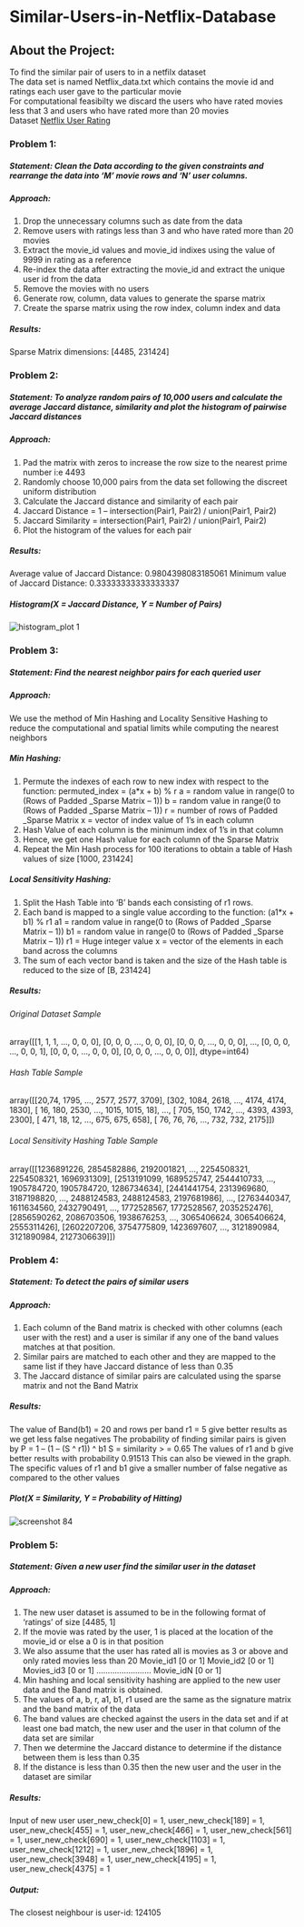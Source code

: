 # Similar-Users-in-Netflix-Database
## About the Project:
To find the similar pair of users to in a netfilx dataset<br />
The data set is named Netflix_data.txt which contains the movie id and ratings each user gave to the particular movie<br />
For computational feasibilty we discard the users who have rated movies less that 3 and users who have rated more than 20 movies<br />
Dataset [Netflix User Rating](https://mega.nz/#!MgIUnQbB!sbxTe2jZkO5TrhIEE23zb-n0qEHitaeN-X2IDU1rU08)
### Problem 1:
##### Statement: Clean the Data according to the given constraints and rearrange the data into ‘M’ movie rows and ‘N’ user columns.
##### Approach:
1.	Drop the unnecessary columns such as date from the data
2.	Remove users with ratings less than 3 and who have rated more than 20 movies
3.	Extract the movie_id values and movie_id indixes using the value of 9999 in rating as a reference
4.	Re-index the data after extracting the movie_id and extract the unique user id from the data
5.	Remove the movies with no users 
6.	Generate row, column, data values to generate the sparse matrix
7.	Create the sparse matrix using the row index, column index and data
##### Results:
Sparse Matrix dimensions: [4485, 231424]

### Problem 2:
##### Statement: To analyze random pairs of 10,000 users and calculate the average Jaccard distance, similarity and plot the histogram of pairwise Jaccard distances
##### Approach:
1.	Pad the matrix with zeros to increase the row size to the nearest prime number i:e 4493
2.	Randomly choose 10,000 pairs from the data set following the discreet uniform distribution
3.	Calculate the Jaccard distance and similarity of each pair
4.	Jaccard Distance = 1 – intersection(Pair1, Pair2) / union(Pair1, Pair2)
5.	Jaccard Similarity = intersection(Pair1, Pair2) / union(Pair1, Pair2)
6.	Plot the histogram of the values for each pair
##### Results:
Average value of Jaccard Distance:  0.9804398083185061
Minimum value of Jaccard Distance:  0.33333333333333337
##### Histogram(X = Jaccard Distance, Y = Number of Pairs)
![histogram_plot 1](https://user-images.githubusercontent.com/41950483/46586956-80650300-ca53-11e8-92fe-564ce7fff38e.png)
  
### Problem 3:
##### Statement: Find the nearest neighbor pairs for each queried user
##### Approach: 
We use the method of Min Hashing and Locality Sensitive Hashing to reduce the computational and spatial limits while computing the nearest neighbors
##### Min Hashing:
1.	Permute the indexes of each row to new index with respect to the function: permuted_index = (a*x + b) % r
a = random value in range(0 to (Rows of Padded _Sparse Matrix – 1))
b = random value in range(0 to (Rows of Padded _Sparse Matrix – 1))
r = number of rows of Padded _Sparse Matrix 
x  =  vector of index value of 1’s in each column
2.	Hash Value of each column is the minimum index of 1’s in that column
3.	Hence, we get one Hash value for each column of the Sparse Matrix
4.	Repeat the Min Hash process for 100 iterations to obtain a table of Hash values of size [1000, 231424]
##### Local Sensitivity Hashing:
1.	Split the Hash Table into ‘B’ bands each consisting of r1 rows.
2.	Each band is mapped to a single value according to the function: (a1*x + b1) % r1
a1 = random value in range(0 to (Rows of Padded _Sparse Matrix – 1))
b1 = random value in range(0 to (Rows of Padded _Sparse Matrix – 1))
r1 = Huge integer value
x = vector of the elements in each band across the columns 
3.	The sum of each vector band is taken and the size of the Hash table is reduced to the size of [B, 231424]
##### Results:
###### Original Dataset Sample
array([[1, 1, 1, ..., 0, 0, 0],
       [0, 0, 0, ..., 0, 0, 0],
       [0, 0, 0, ..., 0, 0, 0],
       ...,
       [0, 0, 0, ..., 0, 0, 1],
       [0, 0, 0, ..., 0, 0, 0],
       [0, 0, 0, ..., 0, 0, 0]], dtype=int64)
###### Hash Table Sample
array([[20,74, 1795, ..., 2577, 2577, 3709],
[302, 1084, 2618, ..., 4174, 4174, 1830],
[  16,  180, 2530, ..., 1015, 1015,   18],
       ...,
[ 705,  150, 1742, ..., 4393, 4393, 2300],
[ 471,   18,   12, ...,  675,  675,  658],
[  76,   76,   76, ...,  732,  732, 2175]])	
###### Local Sensitivity Hashing Table Sample
array([[1236891226, 2854582886, 2192001821, ..., 2254508321, 2254508321,
        1696931309],
       [2513191099, 1689525747, 2544410733, ..., 1905784720, 1905784720,
        1286734634],
       [2441441754, 2313969680, 3187198820, ..., 2488124583, 2488124583,
        2197681986],
       ...,
       [2763440347, 1611634560, 2432790491, ..., 1772528567, 1772528567,
        2035252476],
       [2856590262, 2086703506, 1938676253, ..., 3065406624, 3065406624,
        2555311426],
       [2602207206, 3754775809, 1423697607, ..., 3121890984, 3121890984,
        2127306639]])   

### Problem 4:
##### Statement: To detect the pairs of similar users
##### Approach: 
1.	Each column of the Band matrix is checked with other columns (each user with the rest) and a user is similar if any one of the band values matches at that position.
2.	Similar pairs are matched to each other and they are mapped to the same list if they have Jaccard distance of less than 0.35
3.	The Jaccard distance of similar pairs are calculated using the sparse matrix and not the Band Matrix
##### Results:
The value of Band(b1) = 20 and rows per band r1 = 5 give better results as we get less false negatives
The probability of finding similar pairs is given by 
P = 1 – (1 – (S ^ r1)) ^ b1
S = similarity > = 0.65
The values of r1 and b give better results with probability 0.91513
This can also be viewed in the graph. The specific values of r1 and b1 give a smaller number of false negative as compared to the other values
##### Plot(X = Similarity, Y = Probability of Hitting)
![screenshot 84](https://user-images.githubusercontent.com/41950483/46587021-798ac000-ca54-11e8-8d05-bfce386f004d.png)

### Problem 5:
##### Statement: Given a new user find the similar user in the dataset
##### Approach: 
1.	The new user dataset is assumed to be in the following format of ‘ratings’ of size [4485, 1]
2.	If the movie was rated by the user, 1 is placed at the location of the movie_id or else a 0 is in that position
3.	We also assume that the user has rated all is movies as 3 or above and only rated movies less than 20
    Movie_id1 [0 or 1]	Movie_id2 [0 or 1]	Movies_id3 [0 or 1]	……………………	Movie_idN [0 or 1]
4.	Min hashing and local sensitivity hashing are applied to the new user data and the Band matrix is obtained.
5.	The values of a, b, r, a1, b1, r1 used are the same as the signature matrix and the band matrix of the data
6.	The band values are checked against the users in the data set and if at least one bad match, the new user and the user in that           column of the data set are similar
7.	Then we determine the Jaccard distance to determine if the distance between them is less than 0.35
8.	If the distance is less than 0.35 then the new user and the user in the dataset are similar
##### Results: 
Input of new user
user_new_check[0] = 1, user_new_check[189] = 1, user_new_check[455] = 1, user_new_check[466] = 1, user_new_check[561] = 1, user_new_check[690] = 1, user_new_check[1103] = 1, user_new_check[1212] = 1, user_new_check[1896] = 1, user_new_check[3948] = 1, user_new_check[4195] = 1, user_new_check[4375] = 1
##### Output:
The closest neighbour is user-id:  124105
